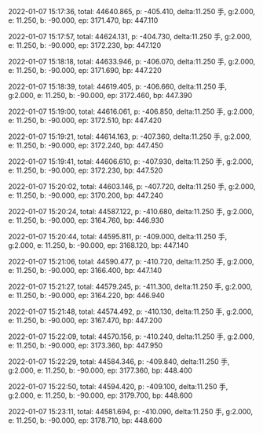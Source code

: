 2022-01-07 15:17:36, total: 44640.865, p: -405.410, delta:11.250 手, g:2.000, e: 11.250, b: -90.000, ep: 3171.470, bp: 447.110

2022-01-07 15:17:57, total: 44624.131, p: -404.730, delta:11.250 手, g:2.000, e: 11.250, b: -90.000, ep: 3172.230, bp: 447.120

2022-01-07 15:18:18, total: 44633.946, p: -406.070, delta:11.250 手, g:2.000, e: 11.250, b: -90.000, ep: 3171.690, bp: 447.220

2022-01-07 15:18:39, total: 44619.405, p: -406.660, delta:11.250 手, g:2.000, e: 11.250, b: -90.000, ep: 3172.460, bp: 447.390

2022-01-07 15:19:00, total: 44616.061, p: -406.850, delta:11.250 手, g:2.000, e: 11.250, b: -90.000, ep: 3172.510, bp: 447.420

2022-01-07 15:19:21, total: 44614.163, p: -407.360, delta:11.250 手, g:2.000, e: 11.250, b: -90.000, ep: 3172.240, bp: 447.450

2022-01-07 15:19:41, total: 44606.610, p: -407.930, delta:11.250 手, g:2.000, e: 11.250, b: -90.000, ep: 3172.230, bp: 447.520

2022-01-07 15:20:02, total: 44603.146, p: -407.720, delta:11.250 手, g:2.000, e: 11.250, b: -90.000, ep: 3170.200, bp: 447.240

2022-01-07 15:20:24, total: 44587.122, p: -410.680, delta:11.250 手, g:2.000, e: 11.250, b: -90.000, ep: 3164.760, bp: 446.930

2022-01-07 15:20:44, total: 44595.811, p: -409.000, delta:11.250 手, g:2.000, e: 11.250, b: -90.000, ep: 3168.120, bp: 447.140

2022-01-07 15:21:06, total: 44590.477, p: -410.720, delta:11.250 手, g:2.000, e: 11.250, b: -90.000, ep: 3166.400, bp: 447.140

2022-01-07 15:21:27, total: 44579.245, p: -411.300, delta:11.250 手, g:2.000, e: 11.250, b: -90.000, ep: 3164.220, bp: 446.940

2022-01-07 15:21:48, total: 44574.492, p: -410.130, delta:11.250 手, g:2.000, e: 11.250, b: -90.000, ep: 3167.470, bp: 447.200

2022-01-07 15:22:09, total: 44570.156, p: -410.240, delta:11.250 手, g:2.000, e: 11.250, b: -90.000, ep: 3173.360, bp: 447.950

2022-01-07 15:22:29, total: 44584.346, p: -409.840, delta:11.250 手, g:2.000, e: 11.250, b: -90.000, ep: 3177.360, bp: 448.400

2022-01-07 15:22:50, total: 44594.420, p: -409.100, delta:11.250 手, g:2.000, e: 11.250, b: -90.000, ep: 3179.700, bp: 448.600

2022-01-07 15:23:11, total: 44581.694, p: -410.090, delta:11.250 手, g:2.000, e: 11.250, b: -90.000, ep: 3178.710, bp: 448.600